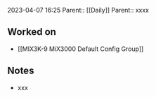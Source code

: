 2023-04-07 16:25
Parent:: [[Daily]] 
Parent:: xxxx





## Worked on

- [[MIX3K-9 MiX3000 Default Config Group]]

## Notes

- xxx





